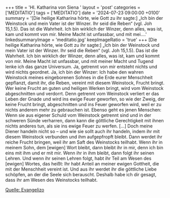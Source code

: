 +++
title = 'Hl. Katharina von Siena  '
layout = 'post'
categories = ['MEDITATIO']
tags = ['MEDITATIO']
date = '2024-07-23 09:00:00 +0100'
summary = '[Die heilige Katharina hörte, wie Gott zu ihr sagte:] „Ich bin der Weinstock und mein Vater ist der Winzer. Ihr seid die Reben“ (vgl. Joh 15,1.5). Das ist die Wahrheit. Ich bin wirklich der Winzer, denn alles, was ist, kam und kommt von mir. Meine Macht ist unfassbar, und mit mei....'
linkedsummaryImage = 'meditatio.jpg'
keepImageRatio = 'true'
+++
[Die heilige Katharina hörte, wie Gott zu ihr sagte:] „Ich bin der Weinstock und mein Vater ist der Winzer. Ihr seid die Reben“ (vgl. Joh 15,1.5). Das ist die Wahrheit. Ich bin wirklich der Winzer, denn alles, was ist, kam und kommt von mir. Meine Macht ist unfassbar, und mit meiner Macht und Tugend lenke ich das ganze Universum.<!--more--> Ja, getrennt von mir entsteht nichts und wird nichts geordnet.
Ja, ich bin der Winzer: Ich habe den wahren Weinstock meines eingeborenen Sohnes in die Erde eurer Menschheit gepflanzt, damit ihr, die Reben, vereint mit diesem Weinstock, Frucht bringt. Wer keine Frucht an guten und heiligen Werken bringt, wird vom Weinstock abgeschnitten und verdorrt. Denn getrennt vom Weinstock verliert er das Leben der Gnade und wird ins ewige Feuer geworfen, so wie der Zweig, der keine Frucht bringt, abgeschnitten und ins Feuer geworfen wird, weil er zu nichts anderem mehr zu gebrauchen ist. Ebenso geht es jenen Menschen: Wenn sie aus eigener Schuld vom Weinstock getrennt sind und in der schweren Sünde verharren, dann kann die göttliche Gerechtigkeit mit ihnen nichts anderes tun, als sie ins ewige Feuer zu werfen. […]
Doch meine Diener handeln nicht so – und wie sie sollt auch ihr handeln, indem ihr mit diesem Weinstock verbunden und ihm aufgepfropft bleibt. Dann werdet ihr reiche Frucht bringen, weil ihr am Saft des Weinstocks teilhabt. Wenn ihr in meinem Sohn, dem [ewigen] Wort bleibt, dann bleibt ihr in mir, denn ich bin eins mit ihm und er mit mir. Wenn ihr in ihm bleibt, dann folgt ihr seinen Lehren. Und wenn ihr seinen Lehren folgt, habt ihr Teil am Wesen des [ewigen] Wortes, das heißt: Ihr habt Anteil an meiner ewigen Gottheit, die mit der Menschheit vereint ist. Und aus ihr werdet ihr die göttliche Liebe schöpfen, an der die Seele sich berauscht. Deshalb habe ich dir gesagt, dass ihr am Wesen des Weinstocks teilhabt.
 


[Quelle: Evangelizo](https://evangeliumtagfuertag.org/DE/gospel)
